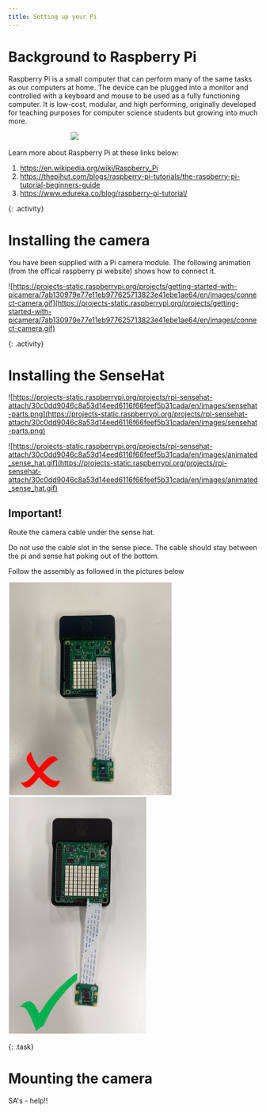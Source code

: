 ```yaml
---
title: Setting up your Pi
---
```

# Background to Raspberry Pi

Raspberry Pi is a small computer that can perform many of the same tasks as our computers at home. The device can be plugged into a monitor and controlled with a keyboard and mouse to be used as a fully functioning computer. It is low-cost, modular, and high performing, originally developed for teaching purposes for computer science students but growing into much more.

<div style="width:50%; margin:auto">
	<img src="https://upload.wikimedia.org/wikipedia/commons/f/f1/Raspberry_Pi_4_Model_B_-_Side.jpg "/>
</div>

Learn more about Raspberry Pi at these links below:

<ol>
	<li><a href="https://en.wikipedia.org/wiki/Raspberry_Pi">https://en.wikipedia.org/wiki/Raspberry_Pi</a></li>
    <li><a href="https://thepihut.com/blogs/raspberry-pi-tutorials/the-raspberry-pi-tutorial-beginners-guide">https://thepihut.com/blogs/raspberry-pi-tutorials/the-raspberry-pi-tutorial-beginners-guide</a></li>
    <li><a href="https://www.edureka.co/blog/raspberry-pi-tutorial/">https://www.edureka.co/blog/raspberry-pi-tutorial/</a></li>
</ol>

{: .activity}
# Installing the camera

You have been supplied with a Pi camera module. The following animation (from the offical raspberry pi website) shows how to connect it.

![https://projects-static.raspberrypi.org/projects/getting-started-with-picamera/7ab130979e77e11eb977625713823e41ebe1ae64/en/images/connect-camera.gif](https://projects-static.raspberrypi.org/projects/getting-started-with-picamera/7ab130979e77e11eb977625713823e41ebe1ae64/en/images/connect-camera.gif)

{: .activity}
# Installing the SenseHat

![https://projects-static.raspberrypi.org/projects/rpi-sensehat-attach/30c0dd9046c8a53d14eed6116f66feef5b31cada/en/images/sensehat-parts.png](https://projects-static.raspberrypi.org/projects/rpi-sensehat-attach/30c0dd9046c8a53d14eed6116f66feef5b31cada/en/images/sensehat-parts.png)

![https://projects-static.raspberrypi.org/projects/rpi-sensehat-attach/30c0dd9046c8a53d14eed6116f66feef5b31cada/en/images/animated_sense_hat.gif](https://projects-static.raspberrypi.org/projects/rpi-sensehat-attach/30c0dd9046c8a53d14eed6116f66feef5b31cada/en/images/animated_sense_hat.gif)

## Important!

Route the camera cable under the sense hat.

Do not use the cable slot in the sense piece. The cable should stay between the pi and sense hat poking out of the bottom.

Follow the assembly as followed in the pictures below

![The wrong way to install the camera](/stem_club/imgs/CameraWrong.png)
![The right way to install the camera](/stem_club/imgs/CameraCorrect.png)


{: .task}
# Mounting the camera
SA's - help!!

